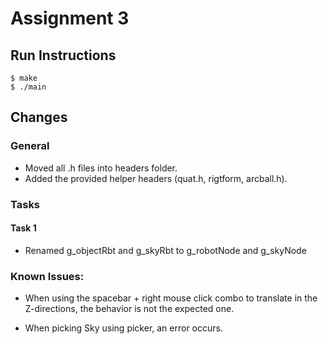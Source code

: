 # Assignment 3

## Run Instructions
    $ make
    $ ./main

## Changes
### General
- Moved all .h files into headers folder.
- Added the provided helper headers (quat.h, rigtform, arcball.h).

### Tasks
#### Task 1
- Renamed g_objectRbt and g_skyRbt to g_robotNode and g_skyNode



### Known Issues:
- When using the spacebar + right mouse click combo to translate in the Z-directions,
  the behavior is not the expected one.

- When picking Sky using picker, an error occurs.
